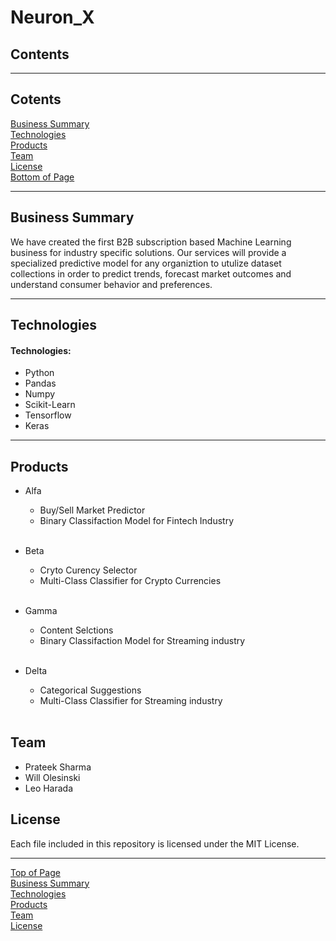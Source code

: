 # Neuron_X

## Contents
***
## <a id="Contents">Cotents</a>
[Business Summary](#Business-Summary)<br>
[Technologies](#Technologies)<br>
[Products](#Products)<br>
[Team](#Team)<br>
[License](#License)<br>
[Bottom of Page](#Bottom-of-Page)<br>

***
## <a id="Business-Summary">Business Summary</a>
We have created the first B2B subscription based Machine Learning business for industry specific solutions. Our services will provide a specialized predictive model for any organiztion to utulize dataset collections in order to predict trends, forecast market outcomes and understand consumer behavior and preferences. <br>

***
## <a id="Technologies">Technologies</a>
#### Technologies:
* Python
* Pandas
* Numpy
* Scikit-Learn
* Tensorflow
* Keras

***


## <a id="Prodcuts">Products</a>
* Alfa 
    - Buy/Sell Market Predictor
    - Binary Classifaction Model for Fintech Industry
<br></br>
    
* Beta
    - Cryto Curency Selector
    - Multi-Class Classifier for Crypto Currencies
<br></br>

* Gamma
    - Content Selctions
    - Binary Classifaction Model for Streaming industry 
<br></br>

* Delta
    - Categorical Suggestions
    - Multi-Class Classifier for Streaming industry 
<br></br>

## <a id="Team">Team</a>
 - <a>Prateek Sharma</a>
 - <a>Will Olesinski</a>
 - <a>Leo Harada</a>

## <a id="License">License</a>
Each file included in this repository is licensed under the <a title="LICENSE">MIT License.</a>

***
[Top of Page](#Top-of-Page)<br>
[Business Summary](#Business-Summary)<br>
[Technologies](#Technologies)<br>
[Products](#Products)<br>
[Team](#Team)<br>
[License](#License)<br>
<a id="Bottom-of-Page"></a>

